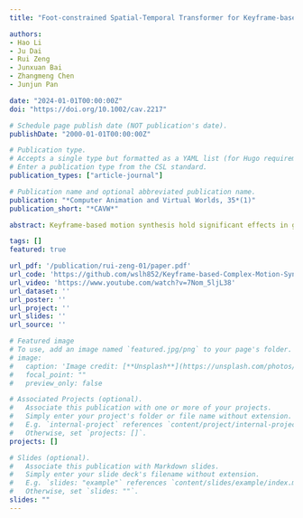 ```yaml
---
title: "Foot-constrained Spatial-Temporal Transformer for Keyframe-based Complex Motion Synthesis"

authors:
- Hao Li
- Ju Dai
- Rui Zeng
- Junxuan Bai
- Zhangmeng Chen
- Junjun Pan

date: "2024-01-01T00:00:00Z"
doi: "https://doi.org/10.1002/cav.2217"

# Schedule page publish date (NOT publication's date).
publishDate: "2000-01-01T00:00:00Z"

# Publication type.
# Accepts a single type but formatted as a YAML list (for Hugo requirements).
# Enter a publication type from the CSL standard.
publication_types: ["article-journal"]

# Publication name and optional abbreviated publication name.
publication: "*Computer Animation and Virtual Worlds, 35*(1)"
publication_short: "*CAVW*"

abstract: Keyframe-based motion synthesis hold significant effects in games and movies. Existing methods for complex motion synthesis often produce foot sliding, which results in low quality movements. In this paper, we analyze the cause of the sliding issue attributed to the mismatch between root trajectory and motion postures. To address the problem, we propose a novel spatial-temporal transformer network conditioned on foot contact information for keyframe-based motion synthesis. Specifically, our model mainly compromises a spatial-temporal transformer encoder and two decoders for learning motion sequence features and predicting motion postures and foot contact states. A novel mixed embedding, which consists of keyframes and foot contact constraints, is incorporated into the model to facilitate network learning from diversified control knowledge. To generate matched root trajectory with motion postures, we design a differentiable root trajectory reconstruction algorithm to construct root trajectory based on the decoder outputs. Qualitative and quantitative experiments on the public LaFAN1, Dance, and Martial Arts datasets demonstrate the superiority of our method in generating complex motion synthesis. It can satisfactorily address the foot sliding problem compared with the existing most advanced methods.

tags: []
featured: true

url_pdf: '/publication/rui-zeng-01/paper.pdf'
url_code: 'https://github.com/wslh852/Keyframe-based-Complex-Motion-Synthesis'
url_video: 'https://www.youtube.com/watch?v=7Nom_5ljL38'
url_dataset: ''
url_poster: ''
url_project: ''
url_slides: ''
url_source: ''

# Featured image
# To use, add an image named `featured.jpg/png` to your page's folder. 
# image:
#   caption: 'Image credit: [**Unsplash**](https://unsplash.com/photos/jdD8gXaTZsc)'
#   focal_point: ""
#   preview_only: false

# Associated Projects (optional).
#   Associate this publication with one or more of your projects.
#   Simply enter your project's folder or file name without extension.
#   E.g. `internal-project` references `content/project/internal-project/index.md`.
#   Otherwise, set `projects: []`.
projects: []

# Slides (optional).
#   Associate this publication with Markdown slides.
#   Simply enter your slide deck's filename without extension.
#   E.g. `slides: "example"` references `content/slides/example/index.md`.
#   Otherwise, set `slides: ""`.
slides: ""
---
```

